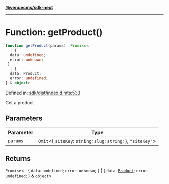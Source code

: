 [**@venuecms/sdk-next**](../Index.md)

***

# Function: getProduct()

```ts
function getProduct(params): Promise<
  | {
  data: undefined;
  error: unknown;
 }
  | {
  data: Product;
  error: undefined;
} & object>
```

Defined in: [sdk/dist/index.d.mts:533](https://github.com/venuecms/sdk/blob/da35bc89025fb85e596c6443c84da7b9eb9593b5/packages/sdk/dist/index.d.mts#L533)

Get a product

## Parameters

| Parameter | Type |
| ------ | ------ |
| `params` | `Omit`\<\{ `siteKey`: `string`; `slug`: `string`; \}, `"siteKey"`\> |

## Returns

`Promise`\<
  \| \{
  `data`: `undefined`;
  `error`: `unknown`;
 \}
  \| \{
  `data`: [`Product`](../type-aliases/Product.md);
  `error`: `undefined`;
 \} & `object`\>

